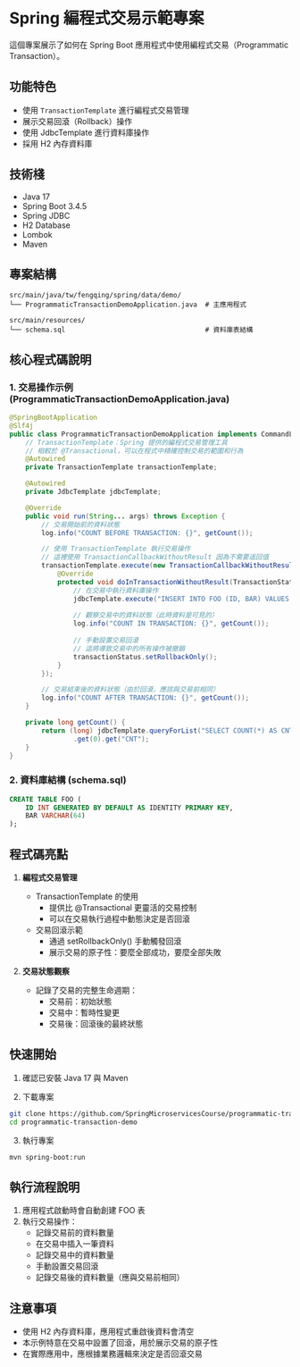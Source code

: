 # Spring 編程式交易示範專案

這個專案展示了如何在 Spring Boot 應用程式中使用編程式交易（Programmatic Transaction）。

## 功能特色

- 使用 `TransactionTemplate` 進行編程式交易管理
- 展示交易回滾（Rollback）操作
- 使用 JdbcTemplate 進行資料庫操作
- 採用 H2 內存資料庫

## 技術棧

- Java 17
- Spring Boot 3.4.5
- Spring JDBC
- H2 Database
- Lombok
- Maven

## 專案結構

```
src/main/java/tw/fengqing/spring/data/demo/
└── ProgrammaticTransactionDemoApplication.java  # 主應用程式

src/main/resources/
└── schema.sql                                   # 資料庫表結構
```

## 核心程式碼說明

### 1. 交易操作示例 (ProgrammaticTransactionDemoApplication.java)
```java
@SpringBootApplication
@Slf4j
public class ProgrammaticTransactionDemoApplication implements CommandLineRunner {
    // TransactionTemplate：Spring 提供的編程式交易管理工具
    // 相較於 @Transactional，可以在程式中精確控制交易的範圍和行為
    @Autowired
    private TransactionTemplate transactionTemplate;

    @Autowired
    private JdbcTemplate jdbcTemplate;

    @Override
    public void run(String... args) throws Exception {
        // 交易開始前的資料狀態
        log.info("COUNT BEFORE TRANSACTION: {}", getCount());

        // 使用 TransactionTemplate 執行交易操作
        // 這裡使用 TransactionCallbackWithoutResult 因為不需要返回值
        transactionTemplate.execute(new TransactionCallbackWithoutResult() {
            @Override
            protected void doInTransactionWithoutResult(TransactionStatus transactionStatus) {
                // 在交易中執行資料庫操作
                jdbcTemplate.execute("INSERT INTO FOO (ID, BAR) VALUES (1, 'aaa')");
                
                // 觀察交易中的資料狀態（此時資料是可見的）
                log.info("COUNT IN TRANSACTION: {}", getCount());
                
                // 手動設置交易回滾
                // 這將導致交易中的所有操作被撤銷
                transactionStatus.setRollbackOnly();
            }
        });

        // 交易結束後的資料狀態（由於回滾，應該與交易前相同）
        log.info("COUNT AFTER TRANSACTION: {}", getCount());
    }

    private long getCount() {
        return (long) jdbcTemplate.queryForList("SELECT COUNT(*) AS CNT FROM FOO")
                .get(0).get("CNT");
    }
}
```

### 2. 資料庫結構 (schema.sql)
```sql
CREATE TABLE FOO (
    ID INT GENERATED BY DEFAULT AS IDENTITY PRIMARY KEY,
    BAR VARCHAR(64)
);
```

## 程式碼亮點

1. **編程式交易管理**
   - TransactionTemplate 的使用
     * 提供比 @Transactional 更靈活的交易控制
     * 可以在交易執行過程中動態決定是否回滾
   - 交易回滾示範
     * 通過 setRollbackOnly() 手動觸發回滾
     * 展示交易的原子性：要麼全部成功，要麼全部失敗

2. **交易狀態觀察**
   - 記錄了交易的完整生命週期：
     * 交易前：初始狀態
     * 交易中：暫時性變更
     * 交易後：回滾後的最終狀態

## 快速開始

1. 確認已安裝 Java 17 與 Maven

2. 下載專案
```bash
git clone https://github.com/SpringMicroservicesCourse/programmatic-transaction-demo
cd programmatic-transaction-demo
```

3. 執行專案
```bash
mvn spring-boot:run
```

## 執行流程說明

1. 應用程式啟動時會自動創建 FOO 表
2. 執行交易操作：
   - 記錄交易前的資料數量
   - 在交易中插入一筆資料
   - 記錄交易中的資料數量
   - 手動設置交易回滾
   - 記錄交易後的資料數量（應與交易前相同）

## 注意事項

- 使用 H2 內存資料庫，應用程式重啟後資料會清空
- 本示例特意在交易中設置了回滾，用於展示交易的原子性
- 在實際應用中，應根據業務邏輯來決定是否回滾交易 